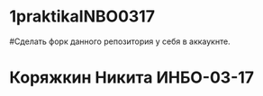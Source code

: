 # 1praktikaINBO0317
#Сделать форк данного репозитория у себя в аккаукнте.

# Коряжкин Никита ИНБО-03-17
